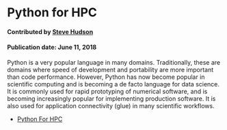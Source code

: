 # Python for HPC

#### Contributed by [Steve Hudson](https://github.com/shuds13)

#### Publication date: June 11, 2018

Python is a very popular language in many domains. Traditionally, these are domains where speed of development and portability are more important than code performance. However, Python has now become popular in scientific computing and is becoming a de facto language for data science. It is commonly used for rapid prototyping of numerical software, and is becoming increasingly popular for implementing production software. It is also used for application connectivity (glue) in many scientific workflows.

 - [Python For HPC](https://betterscientificsoftware.github.io/python-for-hpc/)

<!---
Publish: yes
Categories: development
Topics: Software engineering
Level: 2
Prerequisites: defaults
Aggregate: none
--->
